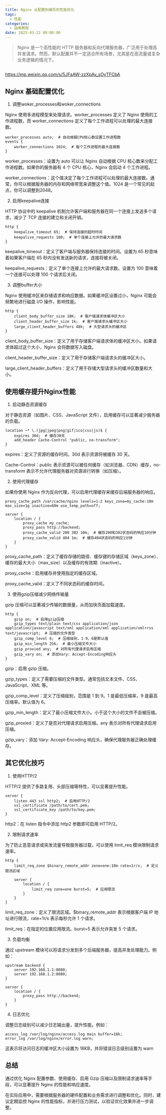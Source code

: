 ```yaml
---
title: Nginx 从配置到缓存的性能优化
tags:
  - 性能
categories:
  - 运维教程
date: 2025-03-22 00:00:00
---
```


> Nginx 是一个高性能的 HTTP 服务器和反向代理服务器，广泛用于处理高并发请求。然而，默认配置并不一定适合所有场景，尤其是在高流量或复杂业务逻辑的情况下。

<!-- more -->

## 

https://mp.weixin.qq.com/s/5JFaAW-zzXpAy_sOyTFCbA


## Nginx 基础配置优化

1. 调整woker_processes和woker_connections

Nginx 使用多进程模型来处理请求。worker_processes 定义了 Nginx 使用的工作进程数，而 worker_connections 定义了每个工作进程可以处理的最大连接数。

```
worker_processes auto;  # 自动根据CPU核心数设置工作进程数
events {
    worker_connections 1024;  # 每个工作进程的最大连接数
}
```

worker_processes：设置为 auto 可以让 Nginx 自动根据 CPU 核心数来分配工作进程数。如果你的服务器有 4 个 CPU 核心，Nginx 会启动 4 个工作进程。

worker_connections：这个值决定了每个工作进程可以处理的最大连接数。通常，你可以根据服务器的内存和网络带宽来调整这个值。1024 是一个常见的起点，你可以调整到2048。

2. 启用keepalive连接

HTTP 协议中的 keepalive 机制允许客户端和服务器在同一个连接上发送多个请求，减少了 TCP 连接的建立和关闭开销。

```
http {
    keepalive_timeout 65;  # 保持连接的超时时间
    keepalive_requests 100;  # 单个连接上允许的最大请求数
}
```

keepalive_timeout：定义了客户端与服务器保持连接的时间。设置为 65 秒意味着如果客户端在 65 秒内没有发送新的请求，连接将被关闭。

keepalive_requests：定义了单个连接上允许的最大请求数。设置为 100 意味着一个连接可以处理 100 个请求后关闭。

3. 调整buffer大小

Nginx 使用缓冲区来存储请求和响应数据。如果缓冲区设置过小，Nginx 可能会频繁地进行磁盘 I/O 操作，影响性能。

```
http {
    client_body_buffer_size 10K;  # 客户端请求体缓冲区大小
    client_header_buffer_size 1k;  # 客户端请求头缓冲区大小
    large_client_header_buffers 48k;  # 大型请求头的缓冲区
}
```

client_body_buffer_size：定义了用于存储客户端请求体的缓冲区大小。如果请求体超过这个大小，Nginx 会将数据写入磁盘。

client_header_buffer_size：定义了用于存储客户端请求头的缓冲区大小。

large_client_header_buffers：定义了用于存储大型请求头的缓冲区数量和大小。

## 使用缓存提升Nginx性能

1. 启动静态资源缓存

对于静态资源（如图片、CSS、JavaScript 文件），启用缓存可以显著减少服务器的负载。

```
location ~* \.(jpg|jpeg|png|gif|ico|css|js)$ {
    expires 30d;  # 缓存30天
    add_header Cache-Control "public, no-transform";
}
```

expires：定义了资源的缓存时间。30d 表示资源将被缓存 30 天。

Cache-Control：public 表示资源可以被任何缓存（如浏览器、CDN）缓存，no-transform 表示不允许代理服务器对资源进行转换（如压缩）。

2. 使用代理缓存

如果你使用 Nginx 作为反向代理，可以启用代理缓存来缓存后端服务器的响应。

```
proxy_cache_path /var/cache/nginx levels=1:2 keys_zone=my_cache:10m max_size=1g inactive=60m use_temp_path=off;

server {
    location / {
        proxy_cache my_cache;
        proxy_pass http://backend;
        proxy_cache_valid 200 302 10m;  # 缓存200和302状态码的响应10分钟
        proxy_cache_valid 404 1m;  # 缓存404状态码的响应1分钟
    }
}
```

proxy_cache_path：定义了缓存存储的路径、缓存键的存储区域（keys_zone）、缓存的最大大小（max_size）以及缓存的有效期（inactive）。

proxy_cache：启用缓存并使用指定的缓存区域。

proxy_cache_valid：定义了不同状态码的缓存时间。

3. 使用gzip压缩减少网络传输量

gzip 压缩可以显著减少传输的数据量，从而加快页面加载速度。

```
http {
    gzip on;  # 启用gzip压缩
    gzip_types text/plain text/css application/json application/javascript text/xml application/xml application/xml+rss text/javascript;  # 压缩的文件类型
    gzip_comp_level 6;  # 压缩级别，1-9，6是默认值
    gzip_min_length 256;  # 最小压缩文件大小
    gzip_proxied any;  # 对所有代理请求启用压缩
    gzip_vary on;  # 添加Vary: Accept-Encoding响应头
}
```

gzip：启用 gzip 压缩。

gzip_types：定义了需要压缩的文件类型。通常包括文本文件、CSS、JavaScript、XML 等。

gzip_comp_level：定义了压缩级别，范围是 1 到 9。1 是最低压缩率，9 是最高压缩率。默认值为 6。

gzip_min_length：定义了最小压缩文件大小。小于这个大小的文件不会被压缩。

gzip_proxied：定义了是否对代理请求启用压缩。any 表示对所有代理请求启用压缩。

gzip_vary：添加 Vary: Accept-Encoding 响应头，确保代理服务器正确处理缓存。

## 其它优化技巧

1. 使用HTTP/2

HTTP/2 提供了多路复用、头部压缩等特性，可以显著提升性能。

```
server {
    listen 443 ssl http2;  # 启用HTTP/2
    ssl_certificate /path/to/cert.pem;
    ssl_certificate_key /path/to/key.pem;
}
```

http2：在 listen 指令中添加 http2 参数即可启用 HTTP/2。

2. 限制请求速率

为了防止恶意请求或突发流量导致服务器过载，可以使用 limit_req 模块限制请求速率。

```
http {
    limit_req_zone $binary_remote_addr zone=one:10m rate=1r/s;  # 定义限流区域

    server {
        location / {
            limit_req zone=one burst=5;  # 应用限流
        }
    }
}
```

limit_req_zone：定义了限流区域。$binary_remote_addr 表示根据客户端 IP 地址进行限流，rate=1r/s 表示每秒允许 1 个请求。

limit_req：在指定的位置应用限流。burst=5 表示允许突发 5 个请求。

3. 负载均衡

通过 upstream 模块可以将请求分发到多个后端服务器，提高并发处理能力。例如：

```
upstream backend {
    server 192.168.1.1:8080;
    server 192.168.1.2:8080;
}

server {
    location / {
        proxy_pass http://backend;
    }
}
```

4. 日志优化

调整日志级别可以减少日志输出量，提升性能。例如：

```
access_log /var/log/nginx/access.log main buffer=16k;
error_log /var/log/nginx/error.log warn;
```

这表示将访问日志的缓冲区大小设置为 16KB，并将错误日志级别设置为 warn

## 总结

通过优化 Nginx 配置参数、使用缓存、启用 Gzip 压缩以及限制请求速率等手段，可以显著提升 Nginx 的性能和响应速度。

在实际应用中，需要根据服务器的硬件配置和业务需求进行调整和优化。同时，建议定期监控 Nginx 的性能指标，并进行压力测试，以验证优化效果并进一步调整。
